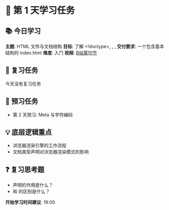 # 🎯 第 1 天学习任务

## 📚 今日学习
**主题**: HTML 文件与文档结构
**目标**: 了解 <!doctype>, <html>, <head>, <body>
**交付要求**: 一个包含基本结构的 index.html
**难度**: 入门
**视频**: [B站第10节](https://www.bilibili.com/video/BV1oz421q7BB&p=10)

## 🔁 复习任务
今天没有复习任务

## 🔮 预习任务  
- 第 2 天预习: Meta 与字符编码

## 💡 底层逻辑重点
- 浏览器渲染引擎的工作流程
- 文档类型声明对浏览器渲染模式的影响

## ❓ 复习思考题
- <!doctype html> 声明的作用是什么？
- <head> 和 <body> 的区别是什么？

**开始学习时间建议**: 19:00
